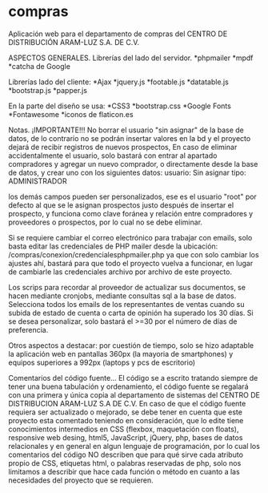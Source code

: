 # compras
Aplicación web para el departamento de compras del CENTRO DE DISTRIBUCIÓN ARAM-LUZ S.A. DE C.V.

ASPECTOS GENERALES.
Librerías del lado del servidor.
*phpmailer
*mpdf
*catcha de Google

Librerías lado del cliente:
*Ajax
*jquery.js
*footable.js
*datatable.js
*bootstrap.js
*papper.js

En la parte del diseño se usa:
*CSS3
*bootstrap.css
*Google Fonts
*Fontawesome
*iconos de flaticon.es

Notas.
¡IMPORTANTE!!!
No borrar el usuario "sin asignar" de la base de datos, de lo contrario no se podrán insertar valores en la bd y el proyecto dejará de recibir registros de nuevos prospectos, 
En caso de eliminar accidentalmente el usuario, solo bastará con entrar al apartado compradores y agregar un nuevo comprador, o directamente desde la base de datos, y crear uno con los siguientes datos:
usuario: Sin asignar
tipo: ADMINISTRADOR

los demás campos pueden ser personalizados, ese es el usuario "root" por defecto al que se le asignan prospectos justo después de insertar el prospecto, y funciona como clave foránea y relación entre compradores y proveedores o prospectos, por lo cual no se debe eliminar.


Si se requiere cambiar el correo electrónico para trabajar con emails, solo basta editar las credenciales de PHP mailer desde la ubicación: /compras/conexion/credencialesphpmailer.php
ya que con solo cambiar los ajustes ahí, bastará para que todo el proyecto vuelva a funcionar, en lugar de cambiarle las credenciales archivo por archivo de este proyecto.



Los scrips para recordar al proveedor de actualizar sus documentos, se hacen mediante cronjobs, mediante consultas sql a la base de datos. Selecciona todos los emails de los representantes de ventas cuando su subida de estado de cuenta o carta de opinión ha superado los 30 días. Si se desea personalizar, solo bastará el >=30 por el número de días de preferencia.

Otros aspectos a destacar: 
por cuestión de tiempo, solo se hizo adaptable la aplicación web en pantallas 360px (la mayoria de smartphones) y equipos superiores a 992px (laptops y pcs de escritorio)

Comentarios del código fuente...
El código se a escrito tratando siempre de tener una buena tabulación y ordenamiento, el código fuente se regalará con una primera y única copia al departamento de sistemas del CENTRO DE DISTRIBUCION ARAM-LUZ S.A DE C.V. En caso de que el código fuente requiera ser actualizado o mejorado, se debe tener en cuenta que este proyecto esta comentado teniendo en consideración, que lo edite tiene conocimientos intermedios en CSS (flexbox, maquetación con floats), responsive web desing, html5, JavaScript, jQuery, php, bases de datos relacionales y en general en algun lenguaje de programación, por lo cual los comentarios del código NO describen que para qué sirve cada atributo propio de CSS, etiquetas html, o palabras reservadas de php, solo nos limitamos a describir que hace cada función o método en cuanto a las necesidades del proyecto que se requieren.

